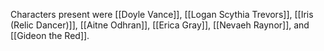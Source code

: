 Characters present were [[Doyle Vance]], [[Logan Scythia Trevors]], [[Iris (Relic Dancer)]], [[Aitne Odhran]], [[Erica Gray]], [[Nevaeh Raynor]], and [[Gideon the Red]].